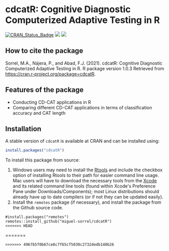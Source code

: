 # cdcatR: Cognitive Diagnostic Computerized Adaptive Testing in R
[![CRAN\_Status\_Badge](http://www.r-pkg.org/badges/version/cdcatR?color=brightgreen)](https://cran.r-project.org/package=cdcatR)
[![](https://cranlogs.r-pkg.org/badges/cdcatR?color=blue)](https://cran.r-project.org/package=cdcatR)
[![](http://cranlogs.r-pkg.org/badges/grand-total/cdcatR?color=blue)](https://cran.r-project.org/package=cdcatR)

## How to cite the package

Sorrel, M.A., Nájera, P., and Abad, F.J. (2021). cdcatR: Cognitive Diagnostic Computerized Adaptive Testing in R. R package version 1.0.3 Retrieved from https://cran.r-project.org/package=cdcatR.

## Features of the package

* Conducting CD-CAT applications in R
* Comparing different CD-CAT applications in terms of classification accuracy and CAT length

## Installation

A stable version of `cdcatR` is available at CRAN and can be installed using:

```r
install.packages("cdcatR")
```

To install this package from source:

1. Windows users may need to install the [Rtools](https://cran.r-project.org/bin/windows/Rtools/) and include the checkbox option of installing Rtools to their path for easier command line usage. Mac users will have to download the necessary tools from the [Xcode](https://apps.apple.com/ca/app/xcode/id497799835?mt=12) and its related command line tools (found within Xcode's Preference Pane under Downloads/Components); most Linux distributions should already have up to date compilers (or if not they can be updated easily).
2. Install the `remotes` package (if necessary), and install the package from the Github source code.

```
#install.packages("remotes")
remotes::install_github("miguel-sorrel/cdcatR")
<<<<<<< HEAD
```
=======
```
>>>>>>> 4967b5f0b67ce8c7f65cf5030c2732dedb140b26
